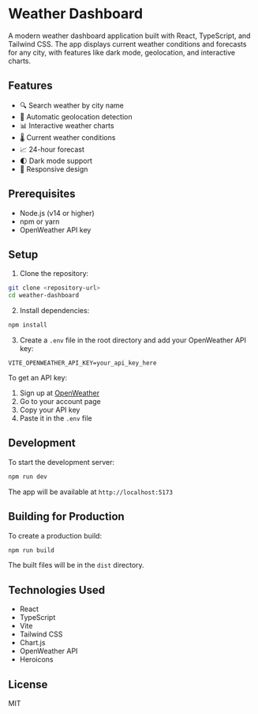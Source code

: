 # Weather Dashboard

A modern weather dashboard application built with React, TypeScript, and Tailwind CSS. The app displays current weather conditions and forecasts for any city, with features like dark mode, geolocation, and interactive charts.

## Features

- 🔍 Search weather by city name
- 📍 Automatic geolocation detection
- 📊 Interactive weather charts
- 🌡️ Current weather conditions
- 📈 24-hour forecast
- 🌓 Dark mode support
- 📱 Responsive design

## Prerequisites

- Node.js (v14 or higher)
- npm or yarn
- OpenWeather API key

## Setup

1. Clone the repository:
```bash
git clone <repository-url>
cd weather-dashboard
```

2. Install dependencies:
```bash
npm install
```

3. Create a `.env` file in the root directory and add your OpenWeather API key:
```
VITE_OPENWEATHER_API_KEY=your_api_key_here
```

To get an API key:
1. Sign up at [OpenWeather](https://openweathermap.org/)
2. Go to your account page
3. Copy your API key
4. Paste it in the `.env` file

## Development

To start the development server:

```bash
npm run dev
```

The app will be available at `http://localhost:5173`

## Building for Production

To create a production build:

```bash
npm run build
```

The built files will be in the `dist` directory.

## Technologies Used

- React
- TypeScript
- Vite
- Tailwind CSS
- Chart.js
- OpenWeather API
- Heroicons

## License

MIT
